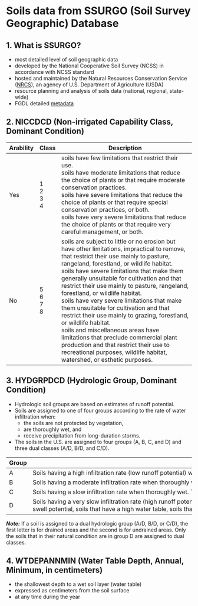 # Soils data from SSURGO (**S**oil **Sur**vey **G**e**o**graphic) Database

## 1. What is SSURGO?

- most detailed level of soil geographic data
- developed by the National Cooperative Soil Survey (NCSS) in accordance with NCSS standard
- hosted and maintained by the Natural Resources Conservation Service ([NRCS](https://www.nrcs.usda.gov/wps/portal/nrcs/site/national/home/)), an agency of U.S. Department of Agriculture (USDA)
- resource planning and analysis of soils data (national, regional, state-wide)
- FGDL detailed [metadata](https://fgdl.org/metadataexplorer/full_metadata.jsp?docId=%7B627D356C-7409-4339-A6BF-A2C7C23D7960%7D&loggedIn=false)

## 2. NICCDCD (Non-irrigated Capability Class, Dominant Condition)

| Arability | Class    | Description                                                                                                                                                                                               |
|--|----------|-----------------------------------------------------------------------------------------------------------------------------------------------------------------------------------------------------------|
| Yes | 1 <br> 2 <br> 3 <br> 4 | soils have few limitations that restrict their use. <br> soils have moderate limitations that reduce the choice of plants or that require moderate conservation practices. <br> soils have severe limitations that reduce the choice of plants or that require special conservation practices, or both. <br> soils have very severe limitations that reduce the choice of plants or that require very careful management, or both. |
| No | 5 <br> 6 <br> 7 <br> 8 | soils are subject to little or no erosion but have other limitations, impractical to remove, that restrict their use mainly to pasture, rangeland, forestland, or wildlife habitat. <br> soils have severe limitations that make them generally unsuitable for cultivation and that restrict their use mainly to pasture, rangeland, forestland, or wildlife habitat. <br> soils have very severe limitations that make them unsuitable for cultivation and that restrict their use mainly to grazing, forestland, or wildlife habitat. <br> soils and miscellaneous areas have limitations that preclude commercial plant production and that restrict their use to recreational purposes, wildlife habitat, watershed, or esthetic purposes. |

## 3. HYDGRPDCD (Hydrologic Group, Dominant Condition)

- Hydrologic soil groups are based on estimates of runoff potential. 
- Soils are assigned to one of four groups according to the rate of water infiltration when:
  - the soils are not protected by vegetation,
  - are thoroughly wet, and
  - receive precipitation from long-duration storms.
- The soils in the U.S. are assigned to four groups (A, B, C, and D) and three dual classes (A/D, B/D, and C/D).

| Group | Description                                                                                                                                                                                                                                                                                                                                                                                       |
|-------|---------------------------------------------------------------------------------------------------------------------------------------------------------------------------------------------------------------------------------------------------------------------------------------------------------------------------------------------------------------------------------------------------|
| A     | Soils having a high infiltration rate (low runoff potential) when thoroughly wet. These consist mainly of deep, well drained to excessively drained sands or gravelly sands. These soils have a high rate of water transmission.                                                                                                                                                         |
| B     | Soils having a moderate infiltration rate when thoroughly wet. These consist chiefly of moderately deep or deep, moderately well drained or well drained soils that have moderately fine texture to moderately coarse texture. These soils have a moderate rate of water transmission.                                                                                                   |
| C     | Soils having a slow infiltration rate when thoroughly wet. These consist chiefly of soils having a layer that impedes the downward movement of water or soils of moderately fine texture or fine texture. These soils have a slow rate of water transmission.                                                                                                                            |
| D     | Soils having a very slow infiltration rate (high runoff potential) when thoroughly wet. These consist chiefly of clays that have a high shrink-swell potential, soils that have a high water table, soils that have a claypan or clay layer at or near the surface, and soils that are shallow over nearly impervious material. These soils have a very slow rate of water transmission. |

**_Note:_** If a soil is assigned to a dual hydrologic group (A/D, B/D, or C/D), the first letter is for drained areas and the second is for undrained areas. Only the soils that in their natural condition are in group D are assigned to dual classes.

## 4. WTDEPANNMIN (Water Table Depth, Annual, Minimum, in centimeters)

- the shallowest depth to a wet soil layer (water table)
- expressed as centimeters from the soil surface
- at any time during the year